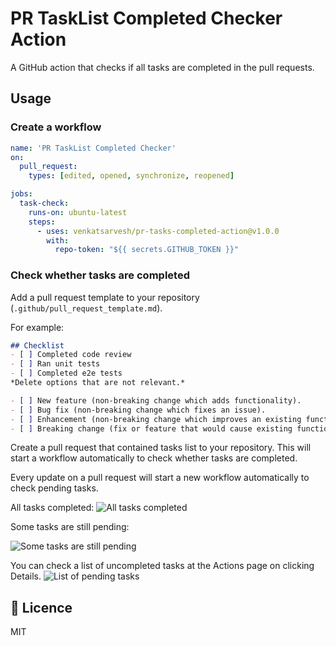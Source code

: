 # PR TaskList Completed Checker Action
A GitHub action that checks if all tasks are completed in the pull requests.

## Usage

### Create a workflow
```yml
name: 'PR TaskList Completed Checker'
on: 
  pull_request:
    types: [edited, opened, synchronize, reopened]

jobs:
  task-check:
    runs-on: ubuntu-latest
    steps:
      - uses: venkatsarvesh/pr-tasks-completed-action@v1.0.0
        with:
          repo-token: "${{ secrets.GITHUB_TOKEN }}"
```

### Check whether tasks are completed
Add a pull request template to your repository (`.github/pull_request_template.md`).

For example: 
```markdown
## Checklist
- [ ] Completed code review
- [ ] Ran unit tests
- [ ] Completed e2e tests
*Delete options that are not relevant.*

- [ ] New feature (non-breaking change which adds functionality).
- [ ] Bug fix (non-breaking change which fixes an issue).
- [ ] Enhancement (non-breaking change which improves an existing functionality).
- [ ] Breaking change (fix or feature that would cause existing functionality to not work as before).
```

Create a pull request that contained tasks list to your repository. This will start a workflow automatically to check whether tasks are completed.

Every update on a pull request will start a new workflow automatically to check pending tasks.

All tasks completed:
![All tasks completed](images/success.png)

Some tasks are still pending:

![Some tasks are still pending](images/failure.png)

You can check a list of uncompleted tasks at the Actions page on clicking Details.
![List of pending tasks](images/pending_tasks.png)


## :memo: Licence
MIT
